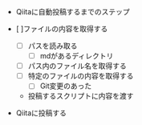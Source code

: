 - Qiitaに自動投稿するまでのステップ

- [ ]ファイルの内容を取得する
  - [ ] パスを読み取る
    - [ ] mdがあるディレクトリ
  - [ ] パス内のファイル名を取得する
  - [ ] 特定のファイルの内容を取得する
    - [ ] Git変更のあった
  - 投稿するスクリプトに内容を渡す
- Qiitaに投稿する
